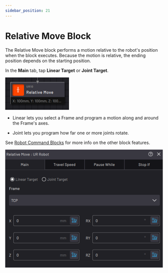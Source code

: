 ```yaml
---
sidebar_position: 21
---
```


# Relative Move Block

The Relative Move block performs a motion relative to the robot's position when the block executes. Because the motion is relative, the ending position depends on the starting position.

In the **Main** tab, tap **Linear Target** or **Joint Target**.

![](../Images/TaskCanvasBlockGlossary/Robot-Relative-Block.png)

-   Linear lets you select a Frame and program a motion along and around the Frame's axes.

-   Joint lets you program how far one or more joints rotate.

See [Robot Command Blocks](Robot-Overview.md) for more info on the other block features.

![](../Images/TaskCanvasBlockGlossary/Robot-Relative-Settings-Main.png)


